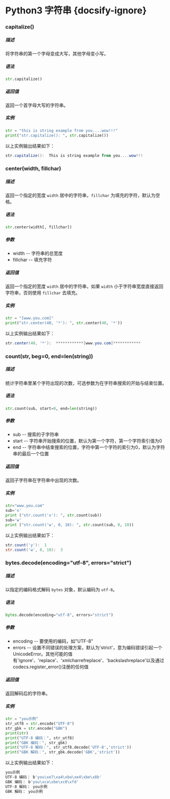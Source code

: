 # Python3 字符串 {docsify-ignore}

### capitalize()

##### 描述

将字符串的第一个字母变成大写，其他字母变小写。

##### 语法

```python
str.capitalize()
```

##### 返回值

返回一个首字母大写的字符串。

##### 实例

```python
str = "this is string example from you....wow!!!"
print("str.capitalize(): ", str.capitalize())
```

以上实例输出结果如下：

```powershell
str.capitalize():  This is string example from you....wow!!!
```

### center(width, fillchar)

##### 描述

返回一个指定的宽度 `width` 居中的字符串，`fillchar` 为填充的字符，默认为空格。

##### 语法

```python
str.center(width[, fillchar])
```

##### 参数

- width -- 字符串的总宽度
- fillchar -- 填充字符

##### 返回值

返回一个指定的宽度 `width` 居中的字符串，如果 `width` 小于字符串宽度直接返回字符串，否则使用 `fillchar` 去填充。

##### 实例

```python
str = "[www.you.com]"
print("str.center(40, '*'): ", str.center(40, '*'))
```

以上实例输出结果如下：

```powershell
str.center(40, '*'):  ************[www.you.com]************
```

### count(str, beg=0, end=len(string))

##### 描述

统计字符串里某个字符出现的次数，可选参数为在字符串搜索的开始与结束位置。

##### 语法

```python
str.count(sub, start=0, end=len(string))
```

##### 参数

- sub -- 搜索的子字符串
- start -- 字符串开始搜索的位置，默认为第一个字符，第一个字符索引值为0
- end -- 字符串中结束搜索的位置，字符中第一个字符的索引为0，默认为字符串的最后一个位置

##### 返回值

返回子字符串在字符串中出现的次数。

##### 实例

```python
str="www.you.com"
sub='x'
print ("str.count('x'): ", str.count(sub))
sub='w'
print ("str.count('w', 0, 10): ", str.count(sub, 0, 10))
```

以上实例输出结果如下：

```powershell
str.count('y'):  1
str.count('w', 0, 10):  3
```

### bytes.decode(encoding="utf-8", errors="strict")

##### 描述

以指定的编码格式解码 `bytes` 对象，默认编码为 `utf-8`。

##### 语法

```python
bytes.decode(encoding="utf-8", errors="strict")
```

##### 参数

- encoding -- 要使用的编码，如"UTF-8"
- errors -- 设置不同错误的处理方案，默认为'strict'，意为编码错误引起一个UnicodeError。其他可能的值有'ignore'、'replace'、'xmlcharrefreplace'、'backslashreplace'以及通过codecs.register_error()注册的任何值

##### 返回值

返回解码后的字符串。

##### 实例

```python
str = "you示例"
str_utf8 = str.encode("UTF-8")
str_gbk = str.encode("GBK")
print(str)
print("UTF-8 编码：", str_utf8)
print("GBK 编码：", str_gbk)
print("UTF-8 解码：", str_utf8.decode('UTF-8','strict'))
print("GBK 解码：", str_gbk.decode('GBK','strict'))
```

以上实例输出结果如下：

```powershell
you示例
UTF-8 编码： b'you\xe7\xa4\xba\xe4\xbe\x8b'
GBK 编码： b'you\xca\xbe\xc0\xfd'
UTF-8 解码： you示例
GBK 解码： you示例
```
